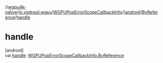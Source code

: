 //[wgpu4k-native](../../../../index.md)/[io.ygdrasil.wgpu](../../index.md)/[WGPUPopErrorScopeCallbackInfo](../index.md)/[[android]ByReference](index.md)/[handle](handle.md)

# handle

[android]\
val [handle](handle.md): [WGPUPopErrorScopeCallbackInfo.ByReference](../../../io.ygdrasil.wgpu.android/-w-g-p-u-pop-error-scope-callback-info/-by-reference/index.md)